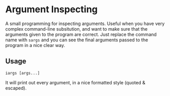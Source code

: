 # Argument Inspecting

A small programming for inspecting arguments. Useful when you have very complex command-line subsitution, and want to make sure that the arguments given to the program are correct. Just replace the command name with `sargs` and you can see the final arguments passed to the program in a nice clear way.

## Usage
```shell
iargs [args...]
```

It will print out every argument, in a nice formatted style (quoted & escaped).


